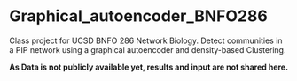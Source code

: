 # Graphical_autoencoder_BNFO286
Class project for UCSD BNFO 286 Network Biology. Detect communities in a PIP network using a graphical autoencoder and density-based Clustering.

**As Data is not publicly available yet, results and input are not shared here.**
